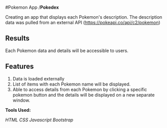 #Pokemon App /**Pokedex**

Creating an app that displays each Pokemon's description. The description data was pulled from an external API (https://pokeapi.co/api/c2/pokemon)

## Results

Each Pokemon data and details will be accessible to users.

## Features

1.  Data is loaded externally
2.  List of items with each Pokemon name will be displayed.
3.  Able to access details from each Pokemon by clicking a specific pokemon button and the details will be displayed on a new separate window.

**Tools Used:**

_HTML_
_CSS_
_Javascript_
_Bootstrap_
